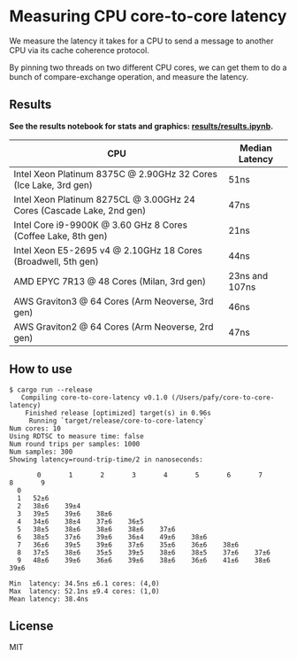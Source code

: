 Measuring CPU core-to-core latency
==================================

We measure the latency it takes for a CPU to send a message to another CPU via
its cache coherence protocol.

By pinning two threads on two different CPU cores, we can get them to do a bunch
of compare-exchange operation, and measure the latency.

Results
-------

**See the results notebook for stats and graphics: [results/results.ipynb](results/results.ipynb).**

CPU                                                                   | Median Latency
----------------------------------------------------------------------| ----------------
Intel Xeon Platinum 8375C @ 2.90GHz 32 Cores (Ice Lake, 3rd gen)      | 51ns
Intel Xeon Platinum 8275CL @ 3.00GHz 24 Cores (Cascade Lake, 2nd gen) | 47ns
Intel Core i9-9900K @ 3.60 GHz 8 Cores (Coffee Lake, 8th gen)         | 21ns
Intel Xeon E5-2695 v4 @ 2.10GHz 18 Cores (Broadwell, 5th gen)         | 44ns
AMD EPYC 7R13 @ 48 Cores (Milan, 3rd gen)                             | 23ns and 107ns
AWS Graviton3 @ 64 Cores (Arm Neoverse, 3rd gen)                      | 46ns
AWS Graviton2 @ 64 Cores (Arm Neoverse, 2rd gen)                      | 47ns

How to use
----------

```
$ cargo run --release
   Compiling core-to-core-latency v0.1.0 (/Users/pafy/core-to-core-latency)
    Finished release [optimized] target(s) in 0.96s
     Running `target/release/core-to-core-latency`
Num cores: 10
Using RDTSC to measure time: false
Num round trips per samples: 1000
Num samples: 300
Showing latency=round-trip-time/2 in nanoseconds:

       0       1       2       3       4       5       6       7       8       9
  0
  1   52±6
  2   38±6    39±4
  3   39±5    39±6    38±6
  4   34±6    38±4    37±6    36±5
  5   38±5    38±6    38±6    38±6    37±6
  6   38±5    37±6    39±6    36±4    49±6    38±6
  7   36±6    39±5    39±6    37±6    35±6    36±6    38±6
  8   37±5    38±6    35±5    39±5    38±6    38±5    37±6    37±6
  9   48±6    39±6    36±6    39±6    38±6    36±6    41±6    38±6    39±6

Min  latency: 34.5ns ±6.1 cores: (4,0)
Max  latency: 52.1ns ±9.4 cores: (1,0)
Mean latency: 38.4ns
```

License
-------

MIT
